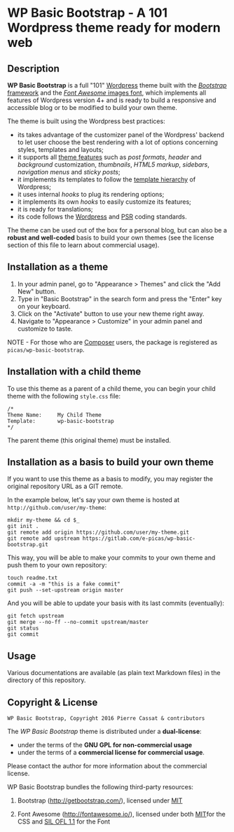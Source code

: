 WP Basic Bootstrap - A 101 Wordpress theme ready for modern web
===============================================================

Description
-----------

**WP Basic Bootstrap** is a full "101" [Wordpress](http://wordpress.org/) theme 
built with the [*Bootstrap* framework](http://getbootstrap.com/) and the 
[*Font Awesome* images font](http://fontawesome.io/), which implements all features 
of Wordpress version 4+ and is ready to build a responsive and accessible blog or 
to be modified to build your own theme.

The theme is built using the Wordpress best practices:

-   its takes advantage of the customizer panel of the Wordpress' backend to let user
    choose the best rendering with a lot of options concerning styles, templates and
    layouts;
-   it supports all [theme features](https://codex.wordpress.org/Theme_Features) such as 
    *post formats*, *header* and *background* customization, *thumbnails*, *HTML5 markup*,
    *sidebars*, *navigation menus* and *sticky posts*;
-   it implements its templates to follow the [template hierarchy](https://developer.wordpress.org/themes/basics/template-hierarchy/)
    of Wordpress;
-   it uses internal *hooks* to plug its rendering options;
-   it implements its own *hooks* to easily customize its features;
-   it is ready for translations;
-   its code follows the [Wordpress](http://codex.wordpress.org/WordPress_Coding_Standards) 
    and [PSR](http://www.php-fig.org/) coding standards.

The theme can be used out of the box for a personal blog, but can also be a **robust and well-coded** 
basis to build your own themes (see the license section of this file to learn about commercial
usage).

Installation as a theme
-----------------------

1. In your admin panel, go to "Appearance > Themes" and click the "Add New" button.
2. Type in "Basic Bootstrap" in the search form and press the "Enter" key on your keyboard.
3. Click on the "Activate" button to use your new theme right away.
4. Navigate to "Appearance > Customize" in your admin panel and customize to taste.

NOTE - For those who are [Composer](http://getcomposer.org/) users, the package is registered
as `picas/wp-basic-bootstrap`.

Installation with a child theme
-------------------------------

To use this theme as a parent of a child theme, you can begin your child theme with the following `style.css` file:

    /*
    Theme Name:     My Child Theme
    Template:       wp-basic-bootstrap
    */

The parent theme (this original theme) must be installed.

Installation as a basis to build your own theme
-----------------------------------------------

If you want to use this theme as a basis to modify, you may register the original repository URL as a GIT remote.

In the example below, let's say your own theme is hosted at `http://github.com/user/my-theme`:

    mkdir my-theme && cd $_
    git init .
    git remote add origin https://github.com/user/my-theme.git
    git remote add upstream https://gitlab.com/e-picas/wp-basic-bootstrap.git

This way, you will be able to make your commits to your own theme and push them to your own repository:

    touch readme.txt
    commit -a -m "this is a fake commit"
    git push --set-upstream origin master

And you will be able to update your basis with its last commits (eventually):

    git fetch upstream
    git merge --no-ff --no-commit upstream/master
    git status
    git commit

Usage
-----

Various documentations are available (as plain text Markdown files) in the <doc/> directory
of this repository.

Copyright & License
-------------------

    WP Basic Bootstrap, Copyright 2016 Pierre Cassat & contributors

The *WP Basic Bootstrap* theme is distributed under a **dual-license**:

-   under the terms of the **GNU GPL for non-commercial usage**
-   under the terms of a **commercial license for commercial usage**.

Please contact the author for more information about the commercial license.

WP Basic Bootstrap bundles the following third-party resources:

1.  Bootstrap (<http://getbootstrap.com/>), licensed under 
    [MIT](https://github.com/twbs/bootstrap/blob/master/LICENSE)

2.  Font Awesome (<http://fontawesome.io/>), licensed under both 
    [MIT](https://github.com/dimsemenov/Magnific-Popup/blob/master/LICENSE)for the CSS and 
    [SIL OFL 1.1](http://fontawesome.io/license) for the Font
